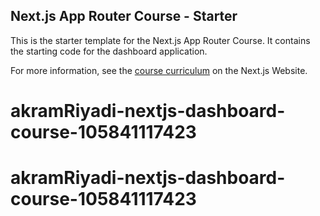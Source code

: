 ## Next.js App Router Course - Starter

This is the starter template for the Next.js App Router Course. It contains the starting code for the dashboard application.

For more information, see the [course curriculum](https://nextjs.org/learn) on the Next.js Website.
# akramRiyadi-nextjs-dashboard-course-105841117423
# akramRiyadi-nextjs-dashboard-course-105841117423
